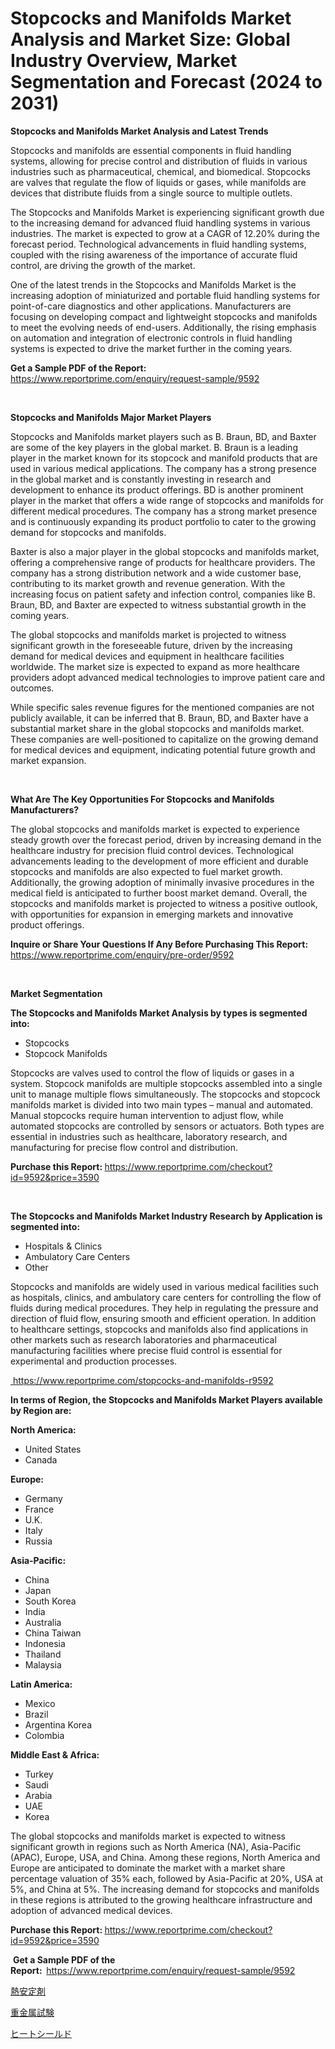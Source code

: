 <p><h1>Stopcocks and Manifolds Market Analysis and Market Size: Global Industry Overview, Market Segmentation and Forecast (2024 to 2031)</h1></p><p><strong>Stopcocks and Manifolds Market Analysis and Latest Trends</strong></p>
<p><p>Stopcocks and manifolds are essential components in fluid handling systems, allowing for precise control and distribution of fluids in various industries such as pharmaceutical, chemical, and biomedical. Stopcocks are valves that regulate the flow of liquids or gases, while manifolds are devices that distribute fluids from a single source to multiple outlets.</p><p>The Stopcocks and Manifolds Market is experiencing significant growth due to the increasing demand for advanced fluid handling systems in various industries. The market is expected to grow at a CAGR of 12.20% during the forecast period. Technological advancements in fluid handling systems, coupled with the rising awareness of the importance of accurate fluid control, are driving the growth of the market.</p><p>One of the latest trends in the Stopcocks and Manifolds Market is the increasing adoption of miniaturized and portable fluid handling systems for point-of-care diagnostics and other applications. Manufacturers are focusing on developing compact and lightweight stopcocks and manifolds to meet the evolving needs of end-users. Additionally, the rising emphasis on automation and integration of electronic controls in fluid handling systems is expected to drive the market further in the coming years.</p></p>
<p><strong>Get a Sample PDF of the Report:&nbsp;</strong> <a href="https://www.reportprime.com/enquiry/request-sample/9592">https://www.reportprime.com/enquiry/request-sample/9592</a></p>
<p>&nbsp;</p>
<p><strong>Stopcocks and Manifolds Major Market Players</strong></p>
<p><p>Stopcocks and Manifolds market players such as B. Braun, BD, and Baxter are some of the key players in the global market. B. Braun is a leading player in the market known for its stopcock and manifold products that are used in various medical applications. The company has a strong presence in the global market and is constantly investing in research and development to enhance its product offerings. BD is another prominent player in the market that offers a wide range of stopcocks and manifolds for different medical procedures. The company has a strong market presence and is continuously expanding its product portfolio to cater to the growing demand for stopcocks and manifolds.</p><p>Baxter is also a major player in the global stopcocks and manifolds market, offering a comprehensive range of products for healthcare providers. The company has a strong distribution network and a wide customer base, contributing to its market growth and revenue generation. With the increasing focus on patient safety and infection control, companies like B. Braun, BD, and Baxter are expected to witness substantial growth in the coming years.</p><p>The global stopcocks and manifolds market is projected to witness significant growth in the foreseeable future, driven by the increasing demand for medical devices and equipment in healthcare facilities worldwide. The market size is expected to expand as more healthcare providers adopt advanced medical technologies to improve patient care and outcomes.</p><p>While specific sales revenue figures for the mentioned companies are not publicly available, it can be inferred that B. Braun, BD, and Baxter have a substantial market share in the global stopcocks and manifolds market. These companies are well-positioned to capitalize on the growing demand for medical devices and equipment, indicating potential future growth and market expansion.</p></p>
<p>&nbsp;</p>
<p><strong>What Are The Key Opportunities For Stopcocks and Manifolds Manufacturers?</strong></p>
<p><p>The global stopcocks and manifolds market is expected to experience steady growth over the forecast period, driven by increasing demand in the healthcare industry for precision fluid control devices. Technological advancements leading to the development of more efficient and durable stopcocks and manifolds are also expected to fuel market growth. Additionally, the growing adoption of minimally invasive procedures in the medical field is anticipated to further boost market demand. Overall, the stopcocks and manifolds market is projected to witness a positive outlook, with opportunities for expansion in emerging markets and innovative product offerings.</p></p>
<p><strong>Inquire or Share Your Questions If Any Before Purchasing This Report:</strong> <a href="https://www.reportprime.com/enquiry/pre-order/9592">https://www.reportprime.com/enquiry/pre-order/9592</a></p>
<p>&nbsp;</p>
<p><strong>Market Segmentation</strong></p>
<p><strong>The Stopcocks and Manifolds Market Analysis by types is segmented into:</strong></p>
<p><ul><li>Stopcocks</li><li>Stopcock Manifolds</li></ul></p>
<p><p>Stopcocks are valves used to control the flow of liquids or gases in a system. Stopcock manifolds are multiple stopcocks assembled into a single unit to manage multiple flows simultaneously. The stopcocks and stopcock manifolds market is divided into two main types – manual and automated. Manual stopcocks require human intervention to adjust flow, while automated stopcocks are controlled by sensors or actuators. Both types are essential in industries such as healthcare, laboratory research, and manufacturing for precise flow control and distribution.</p></p>
<p><strong>Purchase this Report:&nbsp;</strong><a href="https://www.reportprime.com/checkout?id=9592&price=3590">https://www.reportprime.com/checkout?id=9592&price=3590</a></p>
<p>&nbsp;</p>
<p><strong>The Stopcocks and Manifolds Market Industry Research by Application is segmented into:</strong></p>
<p><ul><li>Hospitals & Clinics</li><li>Ambulatory Care Centers</li><li>Other</li></ul></p>
<p><p>Stopcocks and manifolds are widely used in various medical facilities such as hospitals, clinics, and ambulatory care centers for controlling the flow of fluids during medical procedures. They help in regulating the pressure and direction of fluid flow, ensuring smooth and efficient operation. In addition to healthcare settings, stopcocks and manifolds also find applications in other markets such as research laboratories and pharmaceutical manufacturing facilities where precise fluid control is essential for experimental and production processes.</p></p>
<p><a href="https://www.reportprime.com/stopcocks-and-manifolds-r9592">&nbsp;https://www.reportprime.com/stopcocks-and-manifolds-r9592</a></p>
<p><strong>In terms of Region, the Stopcocks and Manifolds Market Players available by Region are:</strong></p>
<p>
    <p> <strong> North America: </strong>
        <ul>
            <li>United States</li>
            <li>Canada</li>
        </ul>
        </p> 
    <p> <strong> Europe: </strong>
        <ul>
            <li>Germany</li>
            <li>France</li>
            <li>U.K.</li>
            <li>Italy</li>
            <li>Russia</li>
        </ul>
        </p> 
    <p> <strong> Asia-Pacific: </strong>
        <ul>
            <li>China</li>
            <li>Japan</li>
            <li>South Korea</li>
            <li>India</li>
            <li>Australia</li>
            <li>China Taiwan</li>
            <li>Indonesia</li>
            <li>Thailand</li>
            <li>Malaysia</li>
        </ul>
        </p> 
    <p> <strong> Latin America: </strong>
        <ul>
            <li>Mexico</li>
            <li>Brazil</li>
            <li>Argentina Korea</li>
            <li>Colombia</li>
        </ul>
        </p> 
    <p> <strong> Middle East & Africa: </strong>
        <ul>
            <li>Turkey</li>
            <li>Saudi</li>
            <li>Arabia</li>
            <li>UAE</li>
            <li>Korea</li>
        </ul>
    </p>
    </p>
<p><p>The global stopcocks and manifolds market is expected to witness significant growth in regions such as North America (NA), Asia-Pacific (APAC), Europe, USA, and China. Among these regions, North America and Europe are anticipated to dominate the market with a market share percentage valuation of 35% each, followed by Asia-Pacific at 20%, USA at 5%, and China at 5%. The increasing demand for stopcocks and manifolds in these regions is attributed to the growing healthcare infrastructure and adoption of advanced medical devices.</p></p>
<p><strong>Purchase this Report: </strong><a href="https://www.reportprime.com/checkout?id=9592&price=3590">https://www.reportprime.com/checkout?id=9592&price=3590</a></p>
<p>&nbsp;<strong>Get a Sample PDF of the Report:&nbsp;&nbsp;</strong><a href="https://www.reportprime.com/enquiry/request-sample/9592">https://www.reportprime.com/enquiry/request-sample/9592</a></p>
<p><strong></strong></p>
<p><p><a href="https://github.com/DwightHuels1/Market-Research-Report-List-1/blob/main/491317278695.md">熱安定剤</a></p><p><a href="https://github.com/JanickJohns/Market-Research-Report-List-1/blob/main/101934078696.md">重金属試験</a></p><p><a href="https://github.com/tanyaali3/Market-Research-Report-List-1/blob/main/989791778694.md">ヒートシールド</a></p></p>